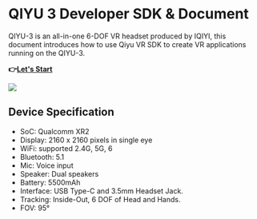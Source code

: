 # QIYU 3 Developer SDK & Document
QIYU-3 is an all-in-one 6-DOF VR headset produced by IQIYI, this document introduces how to use Qiyu VR SDK to create VR applications running on the QIYU-3.

**:point_right:[Let's Start](https://github.com/iQIYIVR/QIYU_VR_v3/wiki)**

![](https://github.com/iQIYIVR/QIYU_VR_v3/blob/main/img/home.about.qiyu3.device.png)

## Device Specification

* SoC: Qualcomm XR2
* Display: 2160 x 2160 pixels in single eye
* WiFi: supported 2.4G, 5G, 6
* Bluetooth: 5.1
* Mic: Voice input
* Speaker: Dual speakers
* Battery: 5500mAh
* Interface: USB Type-C and 3.5mm Headset Jack.
* Tracking: Inside-Out, 6 DOF of Head and Hands.
* FOV: 95°
